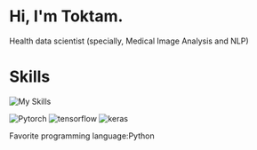 # Hi, I'm Toktam.
 
 Health data scientist (specially, Medical Image Analysis and NLP)

 # Skills
![My Skills](https://skills.thijs.gg/icons?i=py,r,mysql,git,cpp)

![Pytorch](https://img.shields.io/badge/PyTorch-EE4C2C?style=for-the-badge&logo=pytorch&logoColor=white)
![tensorflow](https://img.shields.io/badge/TensorFlow-FF6F00?style=for-the-badge&logo=tensorflow&logoColor=white)
![keras](https://img.shields.io/badge/Keras-FF0000?style=for-the-badge&logo=keras&logoColor=white)

Favorite programming language:Python
